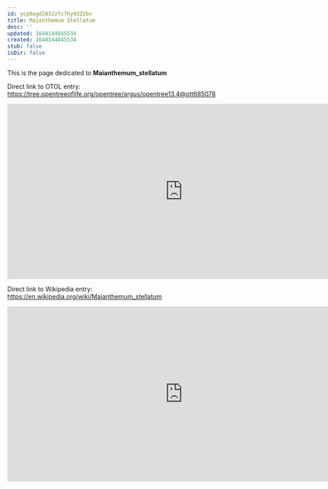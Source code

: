 ```yaml
---
id: ycp8ogd2832zfc7hy9322bv
title: Maianthemum Stellatum
desc: ''
updated: 1648144045534
created: 1648144045534
stub: false
isDir: false
---
```

This is the page dedicated to **Maianthemum_stellatum**


Direct link to OTOL entry: https://tree.opentreeoflife.org/opentree/argus/opentree13.4@ott685078



<html>
    <body>
    <iframe src="https://tree.opentreeoflife.org/opentree/argus/opentree13.4@ott685078"
    width="800" height="400" frameborder="0" allowfullscreen> </iframe>
    </body>
</html>
    


Direct link to Wikipedia entry: https://en.wikipedia.org/wiki/Maianthemum_stellatum



<html>
    <body>
    <iframe src="https://en.wikipedia.org/wiki/Maianthemum_stellatum"
    width="800" height="400" frameborder="0" allowfullscreen> </iframe>
    </body>
</html>
    
